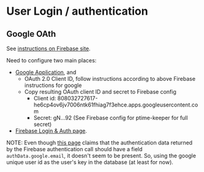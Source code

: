 # User Login / authentication

## Google OAth

See [instructions on Firebase site](https://www.firebase.com/docs/web/guide/login/google.html).

Need to configure two main places:
* [Google Application](https://console.developers.google.com/home/dashboard?project=ptime-keeper), and
  * OAuth 2.0 Client ID, follow instructions according to above Firebase instructions for google
  * Copy resulting OAuth client ID and secret to Firebase config
      * Client id: 808032727617-he6cp4ov6jv7006ntk61fhiag7f3ehce.apps.googleusercontent.com
      * Secret: gN...92  (See Firebase config for ptime-keeper for full secret)
* [Firebase Login & Auth page](https://ptime-keeper.firebaseio.com/?page=Auth).

NOTE: Even though [this
page](https://www.firebase.com/docs/web/guide/login/google.html)
claims that the authentication data returned by the Firebase
authentication call should have a field `authData.google.email`, it doesn't
seem to be present.  So, using the google unique user id as the user's
key in the database (at least for now).
  
